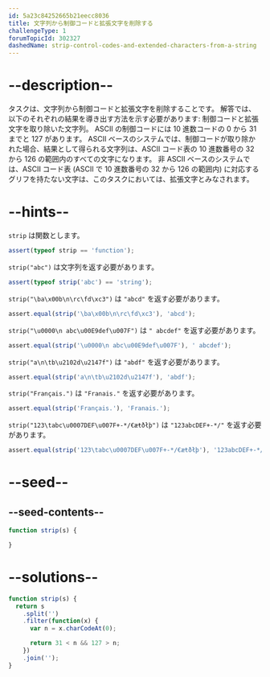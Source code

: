 ```yaml
---
id: 5a23c84252665b21eecc8036
title: 文字列から制御コードと拡張文字を削除する
challengeType: 1
forumTopicId: 302327
dashedName: strip-control-codes-and-extended-characters-from-a-string
---
```


# --description--

タスクは、文字列から制御コードと拡張文字を削除することです。 解答では、以下のそれぞれの結果を導き出す方法を示す必要があります: 制御コードと拡張文字を取り除いた文字列。 ASCII の制御コードには 10 進数コードの 0 から 31 までと 127 があります。 ASCII ベースのシステムでは、制御コードが取り除かれた場合、結果として得られる文字列は、ASCII コード表の 10 進数番号の 32 から 126 の範囲内のすべての文字になります。 非 ASCII ベースのシステムでは、ASCII コード表 (ASCII で 10 進数番号の 32 から 126 の範囲内) に対応するグリフを持たない文字は、このタスクにおいては、拡張文字とみなされます。

# --hints--

`strip` は関数とします。

```js
assert(typeof strip == 'function');
```

`strip("abc")` は文字列を返す必要があります。

```js
assert(typeof strip('abc') == 'string');
```

`strip("\ba\x00b\n\rc\fd\xc3")` は `"abcd"` を返す必要があります。

```js
assert.equal(strip('\ba\x00b\n\rc\fd\xc3'), 'abcd');
```

`strip("\u0000\n abc\u00E9def\u007F")` は `" abcdef"` を返す必要があります。

```js
assert.equal(strip('\u0000\n abc\u00E9def\u007F'), ' abcdef');
```

`strip("a\n\tb\u2102d\u2147f")` は `"abdf"` を返す必要があります。

```js
assert.equal(strip('a\n\tb\u2102d\u2147f'), 'abdf');
```

`strip("Français.")` は `"Franais."` を返す必要があります。

```js
assert.equal(strip('Français.'), 'Franais.');
```

`strip("123\tabc\u0007DEF\u007F+-*/€æŧðłþ")` は `"123abcDEF+-*/"` を返す必要があります。

```js
assert.equal(strip('123\tabc\u0007DEF\u007F+-*/€æŧðłþ'), '123abcDEF+-*/');
```

# --seed--

## --seed-contents--

```js
function strip(s) {

}
```

# --solutions--

```js
function strip(s) {
  return s
    .split('')
    .filter(function(x) {
      var n = x.charCodeAt(0);

      return 31 < n && 127 > n;
    })
    .join('');
}
```
